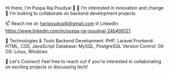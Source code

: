 Hi there, I'm Puspa Raj Poudyal 👋
👀 I’m interested in innovation and change
💞️ I’m looking to collaborate on backend development projects

📫 Reach me at: haripoudyal4@gmail.com
🌐 LinkedIn: https://www.linkedin.com/in/puspa-raj-poudyal-24b406121

🔧 Technologies & Tools
Backend Development: PHP, Laravel
Frontend: HTML, CSS, JavaScript
Database: MySQL, PostgreSQL
Version Control: Git
OS: Linux, Windows

💬 Let's Connect!
Feel free to reach out if you're interested in collaborating on exciting projects or discussing tech!

